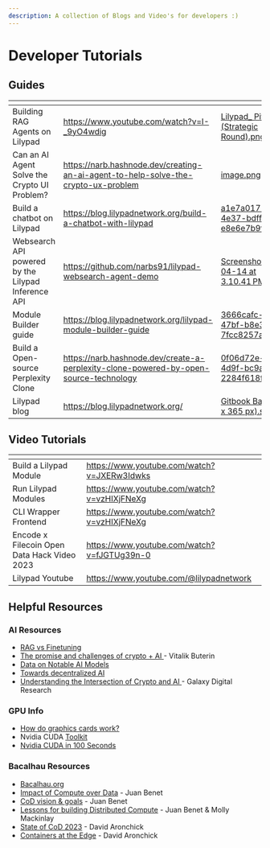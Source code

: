 ```yaml
---
description: A collection of Blogs and Video's for developers :)
---
```


# Developer Tutorials

## Guides

<table data-view="cards"><thead><tr><th></th><th data-hidden data-card-target data-type="content-ref"></th><th data-hidden data-card-cover data-type="files"></th></tr></thead><tbody><tr><td>Building RAG Agents on Lilypad</td><td><a href="https://www.youtube.com/watch?v=I-_9yO4wdig">https://www.youtube.com/watch?v=I-_9yO4wdig</a></td><td><a href="../.gitbook/assets/Lilypad_ Pitch Deck (Strategic Round).png">Lilypad_ Pitch Deck (Strategic Round).png</a></td></tr><tr><td>Can an AI Agent Solve the Crypto UI Problem?</td><td><a href="https://narb.hashnode.dev/creating-an-ai-agent-to-help-solve-the-crypto-ux-problem">https://narb.hashnode.dev/creating-an-ai-agent-to-help-solve-the-crypto-ux-problem</a></td><td><a href="../.gitbook/assets/image.png">image.png</a></td></tr><tr><td>Build a chatbot on Lilypad</td><td><a href="https://blog.lilypadnetwork.org/build-a-chatbot-with-lilypad">https://blog.lilypadnetwork.org/build-a-chatbot-with-lilypad</a></td><td><a href="../.gitbook/assets/a1e7a017-32b2-4e37-bdff-e8e6e7b9fffa.webp">a1e7a017-32b2-4e37-bdff-e8e6e7b9fffa.webp</a></td></tr><tr><td>Websearch API powered by the Lilypad Inference API</td><td><a href="https://github.com/narbs91/lilypad-websearch-agent-demo">https://github.com/narbs91/lilypad-websearch-agent-demo</a></td><td><a href="../.gitbook/assets/Screenshot 2025-04-14 at 3.10.41 PM.png">Screenshot 2025-04-14 at 3.10.41 PM.png</a></td></tr><tr><td>Module Builder guide</td><td><a href="https://blog.lilypadnetwork.org/lilypad-module-builder-guide">https://blog.lilypadnetwork.org/lilypad-module-builder-guide</a></td><td><a href="../.gitbook/assets/3666cafc-9eae-47bf-b8e3-7fcc8257a527.webp">3666cafc-9eae-47bf-b8e3-7fcc8257a527.webp</a></td></tr><tr><td>Build a Open-source Perplexity Clone</td><td><a href="https://narb.hashnode.dev/create-a-perplexity-clone-powered-by-open-source-technology">https://narb.hashnode.dev/create-a-perplexity-clone-powered-by-open-source-technology</a></td><td><a href="../.gitbook/assets/0f06d72e-b16e-4d9f-bc9a-2284f618f078.webp">0f06d72e-b16e-4d9f-bc9a-2284f618f078.webp</a></td></tr><tr><td>Lilypad blog</td><td><a href="https://blog.lilypadnetwork.org/">https://blog.lilypadnetwork.org/</a></td><td><a href="../.gitbook/assets/Gitbook Banner (970 x 365 px).svg">Gitbook Banner (970 x 365 px).svg</a></td></tr></tbody></table>

## Video Tutorials

<table data-view="cards"><thead><tr><th></th><th data-hidden data-card-target data-type="content-ref"></th></tr></thead><tbody><tr><td>Build a Lilypad Module</td><td><a href="https://www.youtube.com/watch?v=JXERw3Idwks">https://www.youtube.com/watch?v=JXERw3Idwks</a></td></tr><tr><td>Run Lilypad Modules</td><td><a href="https://www.youtube.com/watch?v=vzHIXjFNeXg">https://www.youtube.com/watch?v=vzHIXjFNeXg</a></td></tr><tr><td>CLI Wrapper Frontend</td><td><a href="https://www.youtube.com/watch?v=vzHIXjFNeXg">https://www.youtube.com/watch?v=vzHIXjFNeXg</a></td></tr><tr><td>Encode x Filecoin Open Data Hack Video 2023</td><td><a href="https://www.youtube.com/watch?v=fJGTUg39n-0">https://www.youtube.com/watch?v=fJGTUg39n-0</a></td></tr><tr><td>Lilypad Youtube</td><td><a href="https://www.youtube.com/@lilypadnetwork">https://www.youtube.com/@lilypadnetwork</a></td></tr></tbody></table>

## Helpful Resources

### AI Resources

* [RAG vs Finetuning](https://www.rungalileo.io/blog/optimizing-llm-performance-rag-vs-finetune-vs-both)
* [The promise and challenges of crypto + AI ](https://vitalik.eth.limo/general/2024/01/30/cryptoai.html)- Vitalik Buterin&#x20;
* [Data on Notable AI Models](https://epoch.ai/data/notable-ai-models)
* [Towards decentralized AI](https://www.firstbatch.xyz/blog/towards-decentralized-ai-part-1-data-collection)
* [Understanding the Intersection of Crypto and AI ](https://www.galaxy.com/insights/research/understanding-intersection-crypto-ai/)- Galaxy Digital Research

### GPU Info

* [How do graphics cards work?](https://www.youtube.com/watch?v=h9Z4oGN89MU)
* Nvidia CUDA [Toolkit](https://developer.nvidia.com/cuda-toolkit)
* [Nvidia CUDA in 100 Seconds](https://www.youtube.com/watch?v=pPStdjuYzSI)

### Bacalhau Resources

* [Bacalhau.org](https://www.bacalhau.org/)
* [Impact of Compute over Data](https://www.youtube.com/watch?v=jSzb7q00_0c) - Juan Benet
* [CoD vision & goals](https://www.youtube.com/watch?v=-d4iJm-RbyA) - Juan Benet
* [Lessons for building Distributed Compute](https://www.youtube.com/watch?v=GHGYHuIboy4) - Juan Benet & Molly Mackinlay
* [State of CoD 2023](https://www.youtube.com/watch?v=w-cRNst68L0) - David Aronchick
* [Containers at the Edge](https://softwareengineeringdaily.com/2024/08/22/containers-at-the-edge-with-david-aronchick/) - David Aronchick&#x20;


